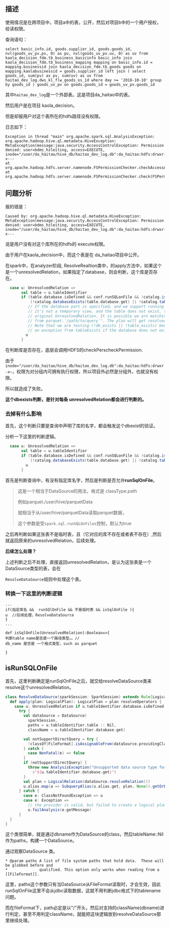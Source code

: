 ## 描述

使用情况是在跨项目中，项目a中的表，公开，然后对项目b中的一个用户授权，给读权限。

查询语句：

```
select basic_info.id, goods.supplier_id, goods.goods_id, nvl(goods_uv_pv.pv, 0) as pv, nvl(goods_uv_pv.uv, 0) as uv from kaola_decision_fdm.tb_business_basicinfo basic_info join kaola_decision_fdm.tb_business_mapping mapping on basic_info.id = mapping.businessid join kaola_decision_fdm.tb_goods goods on mapping.kaolabusinessid = goods.supplier_id left join ( select goods_id, sum(pv) as pv, sum(uv) as uv from haitao_dev_log.dws_kl_flw_goods_os_1d where day >= '2018-10-10' group by goods_id ) goods_uv_pv on goods.goods_id = goods_uv_pv.goods_id

```

其中`haitao_dev_log`是一个外部表。这是项目da_haitao中的表。

然后用户是在项目 kaola_decision。

但是却报用户对这个表所在的hdfs路径没有权限。

日志如下：

```
Exception in thread "main" org.apache.spark.sql.AnalysisException: org.apache.hadoop.hive.ql.metadata.HiveException: MetaException(message:java.security.AccessControlException: Permission denied: user=bdms_hzleiting, access=EXECUTE, inode="/user/da_haitao/hive_db/haitao_dev_log.db":da_haitao:hdfs:drwxr-x---
at org.apache.hadoop.hdfs.server.namenode.FSPermissionChecker.checkAccessAcl(FSPermissionChecker.java:403)
at org.apache.hadoop.hdfs.server.namenode.FSPermissionChecker.check(FSPermissionChecker.java:306)

```



## 问题分析



报的错是：

```
Caused by: org.apache.hadoop.hive.ql.metadata.HiveException: MetaException(message:java.security.AccessControlException: Permission denied: user=bdms_hzleiting, access=EXECUTE, inode="/user/da_haitao/hive_db/haitao_dev_log.db":da_haitao:hdfs:drwxr-x---

```

说是用户没有对这个库所在的hdfs的 execute权限。

由于用户在kaola_decision中，而这个表是在 da_haitao项目中公开。

 

在spark中，在analyzer阶段, ResolveRealtion类中，的apply方法中，如果这个是一个unresolvedRelation，如果指定了database，则会判断，这个库是否存在。

```scala
  case u: UnresolvedRelation =>
       val table = u.tableIdentifier
       if (table.database.isDefined && conf.runSQLonFile && !catalog.isTemporaryTable(table) &&
           (!catalog.databaseExists(table.database.get) || !catalog.tableExists(table))) {
          // If the database part is specified, and we support running SQL directly on files, and
          // it's not a temporary view, and the table does not exist, then let's just return the
          // original UnresolvedRelation. It is possible we are matching a query like "select *
          // from parquet.`/path/to/query`". The plan will get resolved later.
          // Note that we are testing (!db_exists || !table_exists) because the catalog throws
          // an exception from tableExists if the database does not exist.
         u
       } 
```

在判断库是否存在，底层会调用HDFS的checkPerscheckPermission.

由于`inode="/user/da_haitao/hive_db/haitao_dev_log.db":da_haitao:hdfs:drwxr-x—`，权限为对分组内可拥有执行权限，所以项目外必然是分组外，也就没有权限。

所以就造成了失败。



**这个dbexists判断，是针对每条 unresolvedRelation都会进行判断的。**



###  去掉有什么影响

首先，这个判断只要是查询中声明了库的名字，都会触发这个dbexist的验证。

分析一下这里的判断逻辑。

```scala
  case u: UnresolvedRelation =>
       val table = u.tableIdentifier
       if (table.database.isDefined && conf.runSQLonFile && !catalog.isTemporaryTable(table) &&
           (!catalog.databaseExists(table.database.get) || !catalog.tableExists(table))) {
         u
       } 
```



首先是判断查询中，有没有指定库名字，然后是判断是否允许**runSqlOnFile**。

>这是一个相当于DataSource的用法，格式是 classType.path
>
>例如parquet./user/hive/parquetData
>
>就相当于从/user/hive/parquetData读取parquet数据，
>
>这个参数是受`spark.sql.runSQLOnFiles`控制，默认为true

之后再判断如果这张表不是临时表，且（它对应的库不存在或者表不存在）,然后就返回原来的unresolvedRelation，后续处理。

**后续怎么处理？**

上述判断之后不处理，直接返回unresolvedRelation，是认为这张表是一个DataSource类型的表，会在

`ResolveDataSource`规则中处理这个表。





### 转换一下这里的判断逻辑

```
...
if(指定库名 &&  runSQlOnFile && 不是临时表 && isSqlOnFile ){
u  //后续处理，ResolveDataSource
}
...

def isSqlOnFile(UnresolvedRelation):Boolean=>{
判断table name是否是一个路径类型。。//
db_name 是否是 一个格式类型，such as parquet
    
}
```



## isRunSQLOnFile

首先，这里判断确定是runSqlOnFile之后，就交给resolveDataSource类来resolve这个unresolvedRelation。

```scala
class ResolveDataSource(sparkSession: SparkSession) extends Rule[LogicalPlan] {
  def apply(plan: LogicalPlan): LogicalPlan = plan resolveOperators {
    case u: UnresolvedRelation if u.tableIdentifier.database.isDefined =>
      try {
        val dataSource = DataSource(
          sparkSession,
          paths = u.tableIdentifier.table :: Nil,
          className = u.tableIdentifier.database.get)

        val notSupportDirectQuery = try {
          !classOf[FileFormat].isAssignableFrom(dataSource.providingClass)
        } catch {
          case NonFatal(e) => false
        }
        if (notSupportDirectQuery) {
          throw new AnalysisException("Unsupported data source type for direct query on files: " +
            s"${u.tableIdentifier.database.get}")
        }
        val plan = LogicalRelation(dataSource.resolveRelation())
        u.alias.map(a => SubqueryAlias(u.alias.get, plan, None)).getOrElse(plan)
      } catch {
        case e: ClassNotFoundException => u
        case e: Exception =>
          // the provider is valid, but failed to create a logical plan
          u.failAnalysis(e.getMessage)
      }
  }
}
```

这个类很简单，就是通过dbname作为DataSource的class，然后tableName::Nil作为paths，构建一个DataSource。

通过观察DataSource 类。

```
* @param paths A list of file system paths that hold data.  These will be globbed before and
*              qualified. This option only works when reading from a [[FileFormat]].
```

这里，paths这个参数只有当DataSource从FileFormat读取时，才会生效，因此runSqlOnFile这里不会从jdbc读取数据，这就不用判断jdbc格式下的tablename问题。

而在fileFormat下，path必定是以"/"开头，然后对支持的className(dbname)进行判定，甚至不用判定className，就能把这块逻辑放到resolveDataSource那里继续处理。

